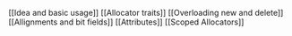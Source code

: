 [[Idea and basic usage]]
[[Allocator traits]]
[[Overloading new and delete]]
[[Allignments and bit fields]]
[[Attributes]]
[[Scoped Allocators]]